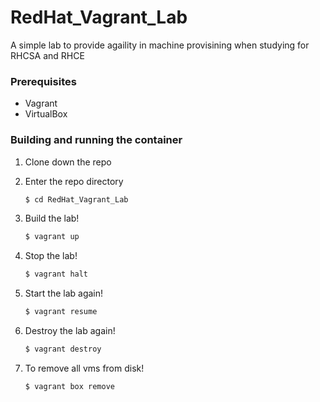 # RedHat_Vagrant_Lab

A simple lab to provide agaility in machine provisining when studying for RHCSA and RHCE

### Prerequisites
* Vagrant
* VirtualBox


### Building and running the container
1. Clone down the repo

2. Enter the repo directory
   ```sh
   $ cd RedHat_Vagrant_Lab
   ```
3. Build the lab!
   ```sh 
   $ vagrant up
   ```
4. Stop the lab!
   ```sh 
   $ vagrant halt
   ```

5. Start the lab again!
   ```sh 
   $ vagrant resume
   ```

6. Destroy the lab again!
   ```sh 
   $ vagrant destroy
   ```

7. To remove all vms from disk!
   ```sh 
   $ vagrant box remove
   ```
